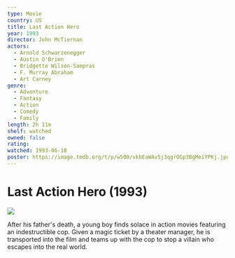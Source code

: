 ```yaml
---
type: Movie
country: US
title: Last Action Hero
year: 1993
director: John McTiernan
actors:
  - Arnold Schwarzenegger
  - Austin O'Brien
  - Bridgette Wilson-Sampras
  - F. Murray Abraham
  - Art Carney
genre:
  - Adventure
  - Fantasy
  - Action
  - Comedy
  - Family
length: 2h 11m
shelf: watched
owned: false
rating:
watched: 1993-06-18
poster: https://image.tmdb.org/t/p/w500/vkhEaWAv5j3qgrOGp3BgMeiYPKj.jpg
---
```


# Last Action Hero (1993)

![](https://image.tmdb.org/t/p/w500/vkhEaWAv5j3qgrOGp3BgMeiYPKj.jpg)

After his father's death, a young boy finds solace in action movies featuring an indestructible cop. Given a magic ticket by a theater manager, he is transported into the film and teams up with the cop to stop a villain who escapes into the real world.